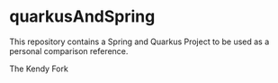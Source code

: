 # quarkusAndSpring

This repository contains a Spring and Quarkus Project to be used as a personal comparison reference.

The Kendy Fork
